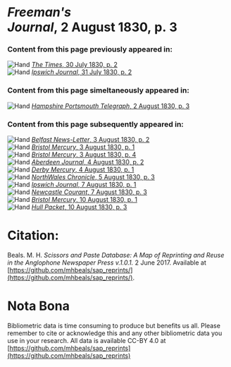 # *Freeman's Journal*, 2 August 1830, p. 3  
  
### Content from this page previously appeared in:  
![Hand](http://scissorsandpaste.net/wp-content/uploads/2017/06/smallhandpointer.png) [*The Times*, 30 July 1830, p. 2](https://mhbeals.github.io/sap_html/The-Times/The-Times-30-July-1830-p-2)  
![Hand](http://scissorsandpaste.net/wp-content/uploads/2017/06/smallhandpointer.png) [*Ipswich Journal*, 31 July 1830, p. 2](https://mhbeals.github.io/sap_html/Ipswich-Journal/Ipswich-Journal-31-July-1830-p-2)  
  
### Content from this page simeltaneously appeared in:  
![Hand](http://scissorsandpaste.net/wp-content/uploads/2017/06/smallhandpointer.png) [*Hampshire Portsmouth Telegraph*, 2 August 1830, p. 3](https://mhbeals.github.io/sap_html/Hampshire-Portsmouth-Telegraph/Hampshire-Portsmouth-Telegraph-2-August-1830-p-3)  
  
### Content from this page subsequently appeared in:  
![Hand](http://scissorsandpaste.net/wp-content/uploads/2017/06/smallhandpointer.png) [*Belfast News-Letter*, 3 August 1830, p. 2](https://mhbeals.github.io/sap_html/Belfast-News-Letter/Belfast-News-Letter-3-August-1830-p-2)  
![Hand](http://scissorsandpaste.net/wp-content/uploads/2017/06/smallhandpointer.png) [*Bristol Mercury*, 3 August 1830, p. 1](https://mhbeals.github.io/sap_html/Bristol-Mercury/Bristol-Mercury-3-August-1830-p-1)  
![Hand](http://scissorsandpaste.net/wp-content/uploads/2017/06/smallhandpointer.png) [*Bristol Mercury*, 3 August 1830, p. 4](https://mhbeals.github.io/sap_html/Bristol-Mercury/Bristol-Mercury-3-August-1830-p-4)  
![Hand](http://scissorsandpaste.net/wp-content/uploads/2017/06/smallhandpointer.png) [*Aberdeen Journal*, 4 August 1830, p. 2](https://mhbeals.github.io/sap_html/Aberdeen-Journal/Aberdeen-Journal-4-August-1830-p-2)  
![Hand](http://scissorsandpaste.net/wp-content/uploads/2017/06/smallhandpointer.png) [*Derby Mercury*, 4 August 1830, p. 1](https://mhbeals.github.io/sap_html/Derby-Mercury/Derby-Mercury-4-August-1830-p-1)  
![Hand](http://scissorsandpaste.net/wp-content/uploads/2017/06/smallhandpointer.png) [*NorthWales Chronicle*, 5 August 1830, p. 3](https://mhbeals.github.io/sap_html/NorthWales-Chronicle/NorthWales-Chronicle-5-August-1830-p-3)  
![Hand](http://scissorsandpaste.net/wp-content/uploads/2017/06/smallhandpointer.png) [*Ipswich Journal*, 7 August 1830, p. 1](https://mhbeals.github.io/sap_html/Ipswich-Journal/Ipswich-Journal-7-August-1830-p-1)  
![Hand](http://scissorsandpaste.net/wp-content/uploads/2017/06/smallhandpointer.png) [*Newcastle Courant*, 7 August 1830, p. 3](https://mhbeals.github.io/sap_html/Newcastle-Courant/Newcastle-Courant-7-August-1830-p-3)  
![Hand](http://scissorsandpaste.net/wp-content/uploads/2017/06/smallhandpointer.png) [*Bristol Mercury*, 10 August 1830, p. 1](https://mhbeals.github.io/sap_html/Bristol-Mercury/Bristol-Mercury-10-August-1830-p-1)  
![Hand](http://scissorsandpaste.net/wp-content/uploads/2017/06/smallhandpointer.png) [*Hull Packet*, 10 August 1830, p. 3](https://mhbeals.github.io/sap_html/Hull-Packet/Hull-Packet-10-August-1830-p-3)  


# Citation: 

Beals. M. H. *Scissors and Paste Database: A Map of Reprinting and Reuse in the Anglophone Newspaper Press v.1.0.1.* 2 June 2017. Available at [https://github.com/mhbeals/sap_reprints/](https://github.com/mhbeals/sap_reprints/). 

# Nota Bona

Bibliometric data is time consuming to produce but benefits us all. Please remember to cite or acknowledge this and any other bibliometric data you use in your research. All data is available CC-BY 4.0 at [https://github.com/mhbeals/sap_reprints](https://github.com/mhbeals/sap_reprints)